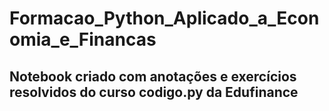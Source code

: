 # Formacao_Python_Aplicado_a_Economia_e_Financas

## Notebook criado com anotações e exercícios resolvidos do curso codigo.py da Edufinance
